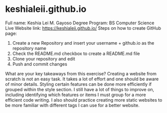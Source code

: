 # keshialeii.github.io

Full name: Keshia Lei M. Gayoso
Degree Program: BS Computer Science
Live Website link: https://keshialeii.github.io/
Steps on how to create GitHub page:
1. Create a new Repository and insert your username + github.io as the repository name
2. Check the README.md checkbox to create a README.md file
3. Clone your repository and edit
4. Push and commit changes

What are your key takeaways from this exercise?
Creating a website from scratch is not an easy task. It takes a lot of effort and one should be aware of minor details. Styling certain features can be done more efficiently if grouped within the style section. I still have a lot of things to improve on, including identifying which features or items I must group for a more efficient code writing. I also should practice creating more static websites to be more familiar with different tags I can use for a better website.